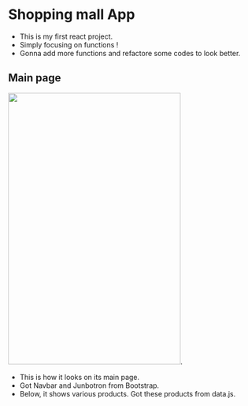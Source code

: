 # Shopping mall App

* This is my first react project.   
* Simply focusing on functions !    
* Gonna add more functions and refactore some codes to look better.   

## Main page 

<img src="https://user-images.githubusercontent.com/62753490/116693115-6831a680-a9f8-11eb-9631-eff6e2b767d6.png" width="350" height="550">.  

* This is how it looks on its main page.   
* Got Navbar and Junbotron from Bootstrap.   
* Below, it shows various products. Got these products from data.js.  
